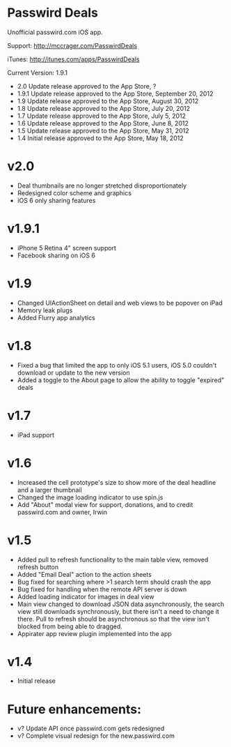 Passwird Deals
======================
Unofficial passwird.com iOS app.

Support:
http://mccrager.com/PasswirdDeals

iTunes:
http://itunes.com/apps/PasswirdDeals

Current Version: 1.9.1

- 2.0 Update release approved to the App Store, ?
- 1.9.1 Update release approved to the App Store, September 20, 2012
- 1.9 Update release approved to the App Store, August 30, 2012
- 1.8 Update release approved to the App Store, July 20, 2012
- 1.7 Update release approved to the App Store, July 5, 2012
- 1.6 Update release approved to the App Store, June 8, 2012
- 1.5 Update release approved to the App Store, May 31, 2012
- 1.4 Initial release approved to the App Store, May 18, 2012

v2.0
====
- Deal thumbnails are no longer stretched disproportionately
- Redesigned color scheme and graphics
- iOS 6 only sharing features

v1.9.1
====
- iPhone 5 Retina 4" screen support
- Facebook sharing on iOS 6

v1.9
====
- Changed UIActionSheet on detail and web views to be popover on iPad
- Memory leak plugs
- Added Flurry app analytics

v1.8
====
- Fixed a bug that limited the app to only iOS 5.1 users, iOS 5.0 couldn't download or update to the new version
- Added a toggle to the About page to allow the ability to toggle "expired" deals

v1.7
====
- iPad support

v1.6
====
- Increased the cell prototype's size to show more of the deal headline and a larger thumbnail
- Changed the image loading indicator to use spin.js
- Add "About" modal view for support, donations, and to credit passwird.com and owner, Irwin

v1.5
====
- Added pull to refresh functionality to the main table view, removed refresh button
- Added "Email Deal" action to the action sheets
- Bug fixed for searching where >1 search term should crash the app
- Bug fixed for handling when the remote API server is down
- Added loading indicator for images in deal view
- Main view changed to download JSON data asynchronously, the search view still downloads synchronously, but there isn't a need to change it there. Pull to refresh should be asynchronous so that the view isn't blocked from being able to dragged.
- Appirater app review plugin implemented into the app

v1.4
====
- Initial release


Future enhancements:
====================
- v? Update API once passwird.com gets redesigned
- v? Complete visual redesign for the new.passwird.com
